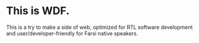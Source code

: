 # This is WDF.
This is a try to make a side of web, optimized for RTL software development and user/developer-friendly for Farsi native speakers.
